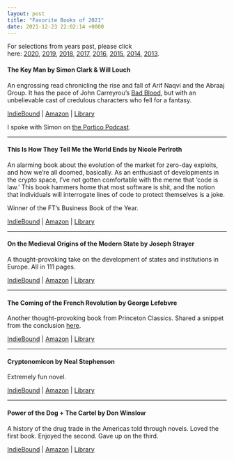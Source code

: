 ```yaml
---
layout: post
title: "Favorite Books of 2021"
date: 2021-12-23 22:02:14 +0000
---
```


<!-- wp:paragraph {"style":{"elements":{"link":{"color":{"text":"var:preset|color|primary"}}}}} -->
<p class="has-link-color">For selections from years past, please click here:&nbsp;<a href="https://caseyjr.org/2020/12/15/favorite-books-of-2020/">2020</a>,&nbsp;<a href="https://caseyjr.org/2019/12/09/favorite-books-of-2019/">2019</a>,&nbsp;<a href="https://caseyjr.org/2018/12/05/favorite-books-of-2018/">2018</a>,&nbsp;<a href="https://caseyjr.org/2017/12/04/favorite-books-of-2017/">2017</a>,&nbsp;<a href="https://caseyjr.org/2016/12/07/favorite-books-of-2016/">2016</a>,&nbsp;<a href="https://caseyjr.org/2015/12/05/favorite-books-of-2015/">2015</a>,&nbsp;<a href="https://caseyjr.org/2014/12/01/favorite-books-of-2014/">2014</a>,&nbsp;<a href="https://caseyjr.org/2013/12/14/favorite-books-of-2013/">2013</a>.</p>
<!-- /wp:paragraph -->

<!-- wp:heading {"level":4,"className":"wp-block-heading","anchor":"the-key-man-by-simon-clark-will-louch"} -->
<h4 class="wp-block-heading" id="the-key-man-by-simon-clark-will-louch">The Key Man by Simon Clark &amp; Will Louch</h4>
<!-- /wp:heading -->

<!-- wp:paragraph -->
<p>An engrossing read chronicling the rise and fall of Arif Naqvi and the Abraaj Group. It has the pace of John Carreyrou’s&nbsp;<span style="text-decoration:underline">Bad Blood</span>, but with an unbelievable cast of credulous characters who fell for a fantasy.</p>
<!-- /wp:paragraph -->

<!-- wp:more -->
<!--more-->
<!-- /wp:more -->

<!-- wp:paragraph {"style":{"elements":{"link":{"color":{"text":"var:preset|color|primary"}}}}} -->
<p class="has-link-color"><a href="https://www.indiebound.org/book/9780062996213" target="_blank" rel="noreferrer noopener">IndieBound</a>&nbsp;|&nbsp;<a href="https://www.amazon.com/Key-Man-Story-Global-Capitalist/dp/0062996215/" target="_blank" rel="noreferrer noopener">Amazon</a>&nbsp;|&nbsp;<a href="https://www.worldcat.org/title/key-man-the-true-story-of-how-the-global-elite-was-duped-by-a-capitalist-fairy-tale/oclc/1240828497&amp;referer=brief_results" target="_blank" rel="noreferrer noopener">Library</a></p>
<!-- /wp:paragraph -->

<!-- wp:paragraph {"style":{"elements":{"link":{"color":{"text":"var:preset|color|primary"}}}}} -->
<p class="has-link-color">I spoke with Simon on <a rel="noreferrer noopener" href="https://www.porticopodcast.com/1894108/9616452-10-simon-clark-on-the-key-man" target="_blank">the Portico Podcast</a>.</p>
<!-- /wp:paragraph -->

<!-- wp:separator {"opacity":"css"} -->
<hr class="wp-block-separator has-css-opacity" />
<!-- /wp:separator -->

<!-- wp:heading {"level":4,"className":"wp-block-heading","anchor":"this-is-how-they-tell-me-the-world-ends-by-nicole-perlroth"} -->
<h4 class="wp-block-heading" id="this-is-how-they-tell-me-the-world-ends-by-nicole-perlroth">This Is How They Tell Me the World Ends by Nicole Perlroth</h4>
<!-- /wp:heading -->

<!-- wp:paragraph -->
<p>An alarming book about the evolution of the market for zero-day exploits, and how we’re all doomed, basically. As an enthusiast of developments in the crypto space, I’ve not gotten comfortable with the meme that ‘code is law.’ This book hammers home that most software is shit, and the notion that individuals will interrogate lines of code to protect themselves is a joke.</p>
<!-- /wp:paragraph -->

<!-- wp:paragraph -->
<p>Winner of the FT’s Business Book of the Year.</p>
<!-- /wp:paragraph -->

<!-- wp:paragraph {"style":{"elements":{"link":{"color":{"text":"var:preset|color|primary"}}}}} -->
<p class="has-link-color"><a rel="noreferrer noopener" href="https://www.indiebound.org/book/9781635576054" target="_blank">IndieBound</a>&nbsp;|&nbsp;<a rel="noreferrer noopener" href="https://www.amazon.com/This-They-Tell-World-Ends/dp/1635576059/" target="_blank">Amazon</a>&nbsp;|&nbsp;<a rel="noreferrer noopener" href="https://www.worldcat.org/title/this-is-how-they-tell-me-the-world-ends-the-cyberweapons-arms-race/oclc/1243263428&amp;referer=brief_results" target="_blank">Library</a></p>
<!-- /wp:paragraph -->

<!-- wp:separator {"opacity":"css"} -->
<hr class="wp-block-separator has-css-opacity" />
<!-- /wp:separator -->

<!-- wp:heading {"level":4,"className":"wp-block-heading","anchor":"on-the-medieval-origins-of-the-modern-state-by-joseph-strayer"} -->
<h4 class="wp-block-heading" id="on-the-medieval-origins-of-the-modern-state-by-joseph-strayer">On the Medieval Origins of the Modern State by Joseph Strayer</h4>
<!-- /wp:heading -->

<!-- wp:paragraph -->
<p>A thought-provoking take on the development of states and institutions in Europe. All in 111 pages.</p>
<!-- /wp:paragraph -->

<!-- wp:paragraph {"style":{"elements":{"link":{"color":{"text":"var:preset|color|primary"}}}}} -->
<p class="has-link-color"><a href="https://www.indiebound.org/book/9780691169330" target="_blank" rel="noreferrer noopener">IndieBound</a>&nbsp;|&nbsp;<a href="https://www.amazon.com/Medieval-Origins-Modern-Princeton-Classics/dp/0691169330/" target="_blank" rel="noreferrer noopener">Amazon</a>&nbsp;|&nbsp;<a href="https://www.worldcat.org/title/on-the-medieval-origins-of-the-modern-state/oclc/948438063&amp;referer=brief_results" target="_blank" rel="noreferrer noopener">Library</a></p>
<!-- /wp:paragraph -->

<!-- wp:separator {"opacity":"css"} -->
<hr class="wp-block-separator has-css-opacity" />
<!-- /wp:separator -->

<!-- wp:heading {"level":4,"className":"wp-block-heading","anchor":"the-coming-of-the-french-revolution-by-george-lefebvre"} -->
<h4 class="wp-block-heading" id="the-coming-of-the-french-revolution-by-george-lefebvre">The Coming of the French Revolution by George Lefebvre</h4>
<!-- /wp:heading -->

<!-- wp:paragraph {"style":{"elements":{"link":{"color":{"text":"var:preset|color|primary"}}}}} -->
<p class="has-link-color">Another thought-provoking book from Princeton Classics. Shared a snippet from the conclusion&nbsp;<a href="https://caseyjr.org/2021/02/18/the-coming-of-the-french-revolution/">here</a>.</p>
<!-- /wp:paragraph -->

<!-- wp:paragraph {"style":{"elements":{"link":{"color":{"text":"var:preset|color|primary"}}}}} -->
<p class="has-link-color"><a href="https://www.indiebound.org/book/9780691168463" target="_blank" rel="noreferrer noopener">IndieBound</a>&nbsp;|&nbsp;<a href="https://www.amazon.com/Coming-French-Revolution-Princeton-Classics/dp/0691168466/" target="_blank" rel="noreferrer noopener">Amazon</a>&nbsp;|&nbsp;<a href="https://www.worldcat.org/title/coming-of-the-french-revolution-1789/oclc/995581953&amp;referer=brief_results" target="_blank" rel="noreferrer noopener">Library</a></p>
<!-- /wp:paragraph -->

<!-- wp:separator {"opacity":"css"} -->
<hr class="wp-block-separator has-css-opacity" />
<!-- /wp:separator -->

<!-- wp:heading {"level":4,"className":"wp-block-heading","anchor":"cryptonomicon-by-neal-stephenson"} -->
<h4 class="wp-block-heading" id="cryptonomicon-by-neal-stephenson">Cryptonomicon by Neal Stephenson</h4>
<!-- /wp:heading -->

<!-- wp:paragraph -->
<p>Extremely fun novel.</p>
<!-- /wp:paragraph -->

<!-- wp:paragraph {"style":{"elements":{"link":{"color":{"text":"var:preset|color|primary"}}}}} -->
<p class="has-link-color"><a href="https://www.indiebound.org/book/9780060512804" target="_blank" rel="noreferrer noopener">IndieBound</a>&nbsp;|&nbsp;<a href="https://www.amazon.com/Cryptonomicon-Neal-Stephenson/dp/0380788624/" target="_blank" rel="noreferrer noopener">Amazon</a>&nbsp;|&nbsp;<a href="https://www.worldcat.org/title/cryptonomicon/oclc/756590843&amp;referer=brief_results" target="_blank" rel="noreferrer noopener">Library</a></p>
<!-- /wp:paragraph -->

<!-- wp:separator {"opacity":"css"} -->
<hr class="wp-block-separator has-css-opacity" />
<!-- /wp:separator -->

<!-- wp:heading {"level":4,"className":"wp-block-heading","anchor":"power-of-the-dog-the-cartel-by-don-winslow"} -->
<h4 class="wp-block-heading" id="power-of-the-dog-the-cartel-by-don-winslow">Power of the Dog + The Cartel by Don Winslow&nbsp;&nbsp;&nbsp;&nbsp;&nbsp;&nbsp;&nbsp;</h4>
<!-- /wp:heading -->

<!-- wp:paragraph -->
<p>A history of the drug trade in the Americas told through novels. Loved the first book. Enjoyed the second. Gave up on the third.</p>
<!-- /wp:paragraph -->

<!-- wp:paragraph {"style":{"elements":{"link":{"color":{"text":"var:preset|color|primary"}}}}} -->
<p class="has-link-color"><a href="https://www.indiebound.org/book/9781400096930" target="_blank" rel="noreferrer noopener">IndieBound</a>&nbsp;|&nbsp;<a href="https://www.amazon.com/Power-Dog-Don-Winslow/dp/1400096936" target="_blank" rel="noreferrer noopener">Amazon</a>&nbsp;|&nbsp;<a href="https://www.worldcat.org/title/power-of-the-dog-bk-1/oclc/1022898015&amp;referer=brief_results" target="_blank" rel="noreferrer noopener">Library</a></p>
<!-- /wp:paragraph -->
